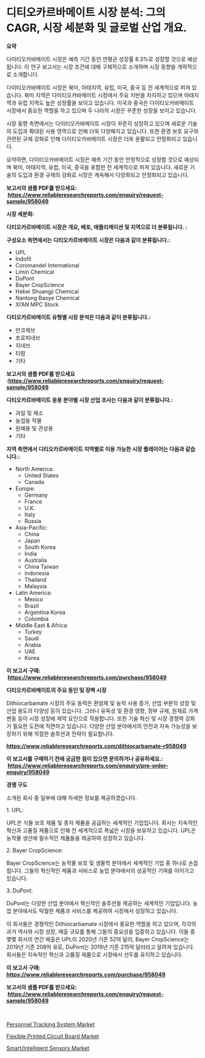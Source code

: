 <p><h1>디티오카르바메이트 시장 분석: 그의 CAGR, 시장 세분화 및 글로벌 산업 개요.</h1></p><p><strong>요약</strong></p>
<p><p>다이티오카바메이트 시장은 예측 기간 동안 연평균 성장률 8.3%로 성장할 것으로 예상됩니다. 이 연구 보고서는 시장 조건에 대해 구체적으로 소개하며 시장 동향을 개략적으로 소개합니다. </p><p>다이티오카바메이트 시장은 북미, 아태지역, 유럽, 미국, 중국 등 전 세계적으로 퍼져 있습니다. 북미 지역은 다이티오카바메이트 시장에서 주요 지반을 차지하고 있으며 아태지역과 유럽 지역도 높은 성장률을 보이고 있습니다. 미국과 중국은 다이티오카바메이트 시장에서 중요한 역할을 하고 있으며 두 나라의 시장은 꾸준한 성장을 보이고 있습니다.</p><p>시장 동향 측면에서는 다이티오카바메이트 시장이 꾸준히 성장하고 있으며 새로운 기술의 도입과 확대된 사용 영역으로 인해 더욱 다양해지고 있습니다. 또한 환경 보호 요구와 관련된 규제 강화로 인해 다이티오카바메이트 시장은 더욱 윤활되고 안정화되고 있습니다.</p><p>요약하면, 다이티오카바메이트 시장은 예측 기간 동안 안정적으로 성장할 것으로 예상되며 북미, 아태지역, 유럽, 미국, 중국을 포함한 전 세계적으로 퍼져 있습니다. 새로운 기술의 도입과 환경 규제의 강화로 시장은 계속해서 다양화되고 안정화되고 있습니다.</p></p>
<p><strong>보고서의 샘플 PDF를 받으세요: &nbsp;<a href="https://www.reliableresearchreports.com/enquiry/request-sample/958049">https://www.reliableresearchreports.com/enquiry/request-sample/958049</a></strong></p>
<p><strong>시장 세분화:</strong></p>
<p><strong> 디티오카르바메이트 시장은 개요, 배포, 애플리케이션 및 지역으로 더 분류됩니다. :</strong></p>
<p><strong>구성요소 측면에서는 디티오카르바메이트 시장은 다음과 같이 분류됩니다.:</strong></p>
<p><ul><li>UPL</li><li>Indofil</li><li>Coromandel International</li><li>Limin Chemical</li><li>DuPont</li><li>Bayer CropScience</li><li>Hebei Shuangji Chemical</li><li>Nantong Baoye Chemical</li><li>XI’AN MPC Stock</li></ul></p>
<p><strong> 디티오카르바메이트 유형별 시장 분석은 다음과 같이 분류됩니다.:</strong></p>
<p><ul><li>만코제브</li><li>프로피네브</li><li>지네브</li><li>티람</li><li>기타</li></ul></p>
<p><strong>보고서의 샘플 PDF를 받으세요 :<a href="https://www.reliableresearchreports.com/enquiry/request-sample/958049">https://www.reliableresearchreports.com/enquiry/request-sample/958049</a></strong></p>
<p><strong> 디티오카르바메이트 응용 분야별 시장 산업 조사는 다음과 같이 분류됩니다.:</strong></p>
<p><ul><li>과일 및 채소</li><li>농업용 작물</li><li>원예용 및 관상용</li><li>기타</li></ul></p>
<p><strong>지역 측면에서 디티오카르바메이트 지역별로 이용 가능한 시장 플레이어는 다음과 같습니다.:</strong></p>
<p><ul>
    <li>
        North America:
        <ul>
            <li>United States</li>
            <li>Canada</li>
        </ul>
    </li>
    <li>
        Europe:
        <ul>
            <li>Germany</li>
            <li>France</li>
            <li>U.K.</li>
            <li>Italy</li>
            <li>Russia</li>
        </ul>
    </li>
    <li>
        Asia-Pacific:
        <ul>
            <li>China</li>
            <li>Japan</li>
            <li>South Korea</li>
            <li>India</li>
            <li>Australia</li>
            <li>China Taiwan</li>
            <li>Indonesia</li>
            <li>Thailand</li>
            <li>Malaysia</li>
        </ul>
    </li>
    <li>
        Latin America:
        <ul>
            <li>Mexico</li>
            <li>Brazil</li>
            <li>Argentina Korea</li>
            <li>Colombia</li>
        </ul>
    </li>
    <li>
        Middle East & Africa:
        <ul>
            <li>Turkey</li>
            <li>Saudi</li>
            <li>Arabia</li>
            <li>UAE</li>
            <li>Korea</li>
        </ul>
    </li>
    </ul></p>
<p><strong>이 보고서 구매: &nbsp;<a href="https://www.reliableresearchreports.com/purchase/958049">https://www.reliableresearchreports.com/purchase/958049</a></strong></p>
<p><strong>디티오카르바메이트의 주요 동인 및 장벽 시장</strong></p>
<p><p>Dithiocarbamate 시장의 주요 동력은 환염제 및 농약 사용 증가, 산업 부문의 성장 및 산업 용도의 다양성 등이 있습니다. 그러나 유독성 및 환경 영향, 정부 규제, 원재료 가격 변동 등이 시장 성장에 제약 요인으로 작용합니다. 또한 기술 혁신 및 시장 경쟁력 강화가 필요한 도전에 직면하고 있습니다. 다양한 산업 분야에서의 안전과 지속 가능성을 보장하기 위해 적절한 솔루션과 전략이 필요합니다.</p></p>
<p><strong><a href="https://www.reliableresearchreports.com/dithiocarbamate-r958049">https://www.reliableresearchreports.com/dithiocarbamate-r958049</a></strong></p>
<p><strong>이 보고서를 구매하기 전에 궁금한 점이 있으면 문의하거나 공유하세요.: &nbsp;<a href="https://www.reliableresearchreports.com/enquiry/pre-order-enquiry/958049">https://www.reliableresearchreports.com/enquiry/pre-order-enquiry/958049</a></strong></p>
<p><strong>경쟁 구도</strong></p>
<p><p>소개된 회사 중 일부에 대해 자세한 정보를 제공하겠습니다. </p><p>1. UPL:</p><p>UPL은 식물 보호 제품 및 종자 제품을 공급하는 세계적인 기업입니다. 회사는 지속적인 혁신과 고품질 제품으로 인해 전 세계적으로 폭넓은 시장을 보유하고 있습니다. UPL은 농작물 생산에 필수적인 제품들을 제공하여 성장하고 있습니다.</p><p>2. Bayer CropScience:</p><p>Bayer CropScience는 농작물 보호 및 생물학 분야에서 세계적인 기업 중 하나로 손꼽힙니다. 그들의 혁신적인 제품과 서비스로 농업 분야에서의 성공적인 기여를 이어가고 있습니다. </p><p>3. DuPont:</p><p>DuPont는 다양한 산업 분야에서 혁신적인 솔루션을 제공하는 세계적인 기업입니다. 농업 분야에서도 탁월한 제품과 서비스를 제공하여 시장에서 성장하고 있습니다.</p><p>이 회사들은 경쟁적인 Dithiocarbamate 시장에서 중요한 역할을 하고 있으며, 각각의 과거 역사와 시장 성장, 매출 규모를 통해 그들의 중요성을 입증하고 있습니다. 이들 중 몇몇 회사의 연간 매출은 UPL이 2020년 기준 52억 달러, Bayer CropScience는 2019년 기준 208억 유로, DuPont는 2019년 기준 215억 달러라고 알려져 있습니다. 회사들은 지속적인 혁신과 고품질 제품으로 시장에서 선두를 유지하고 있습니다.</p></p>
<p><strong>이 보고서 구매: &nbsp; <a href="https://www.reliableresearchreports.com/purchase/958049">https://www.reliableresearchreports.com/purchase/958049</a></strong></p>
<p><strong>보고서의 샘플 PDF를 받으세요: &nbsp;<a href="https://www.reliableresearchreports.com/enquiry/request-sample/958049">https://www.reliableresearchreports.com/enquiry/request-sample/958049</a></strong><strong></strong></p>
<p>&nbsp;</p>
<p><p><a href="https://www.linkedin.com/pulse/personnel-tracking-system-market-key-successful-business-strategy-lgydc?trackingId=oOsrs7mk2VF3PbLS98AabQ%3D%3D">Personnel Tracking System Market</a></p><p><a href="https://www.linkedin.com/pulse/analyzing-flexible-printed-circuit-board-market-global-industry-4ymtc?trackingId=uhcwnl6UZKjJ0n3VKzllOw%3D%3D">Flexible Printed Circuit Board Market</a></p><p><a href="https://www.linkedin.com/pulse/smartintelligent-sensors-market-analysis-sze-forecasted-period-vk1gc?trackingId=kUESpFEeYcYFdtJonF17qg%3D%3D">Smart/Intelligent Sensors Market</a></p></p>